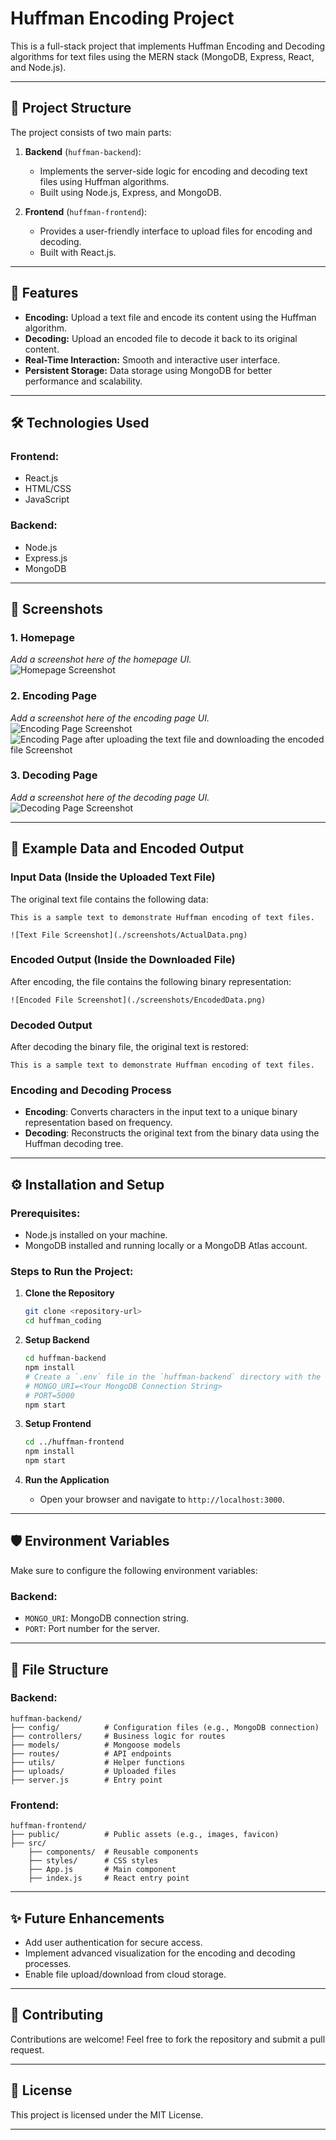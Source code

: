 # Huffman Encoding Project

This is a full-stack project that implements Huffman Encoding and Decoding algorithms for text files using the MERN stack (MongoDB, Express, React, and Node.js).

---

## 📂 Project Structure

The project consists of two main parts:

1. **Backend** (`huffman-backend`):  
   - Implements the server-side logic for encoding and decoding text files using Huffman algorithms.
   - Built using Node.js, Express, and MongoDB.

2. **Frontend** (`huffman-frontend`):  
   - Provides a user-friendly interface to upload files for encoding and decoding.
   - Built with React.js.

---

## 🚀 Features

- **Encoding:** Upload a text file and encode its content using the Huffman algorithm.
- **Decoding:** Upload an encoded file to decode it back to its original content.
- **Real-Time Interaction:** Smooth and interactive user interface.
- **Persistent Storage:** Data storage using MongoDB for better performance and scalability.

---

## 🛠️ Technologies Used

### Frontend:
- React.js
- HTML/CSS
- JavaScript

### Backend:
- Node.js
- Express.js
- MongoDB

---

## 📸 Screenshots

### 1. **Homepage**
*Add a screenshot here of the homepage UI.*  
![Homepage Screenshot](./screenshots/HomePage.png)

### 2. **Encoding Page**
*Add a screenshot here of the encoding page UI.*  
![Encoding Page Screenshot](./screenshots/EncodingPage.png)
![Encoding Page after uploading the text file and downloading the encoded file Screenshot](./screenshots/EncodingPage2.png)

### 3. **Decoding Page**
*Add a screenshot here of the decoding page UI.*  
![Decoding Page Screenshot](./screenshots/DecodingPage.png)

---

## 📄 Example Data and Encoded Output

### Input Data (Inside the Uploaded Text File)
The original text file contains the following data:  
```
This is a sample text to demonstrate Huffman encoding of text files. 

![Text File Screenshot](./screenshots/ActualData.png)

```

### Encoded Output (Inside the Downloaded File)
After encoding, the file contains the following binary representation:  
```
![Encoded File Screenshot](./screenshots/EncodedData.png)

```

### Decoded Output
After decoding the binary file, the original text is restored:  
```
This is a sample text to demonstrate Huffman encoding of text files.
```

### Encoding and Decoding Process
- **Encoding**: Converts characters in the input text to a unique binary representation based on frequency.
- **Decoding**: Reconstructs the original text from the binary data using the Huffman decoding tree.

---

## ⚙️ Installation and Setup

### Prerequisites:
- Node.js installed on your machine.
- MongoDB installed and running locally or a MongoDB Atlas account.

### Steps to Run the Project:

1. **Clone the Repository**
   ```bash
   git clone <repository-url>
   cd huffman_coding
   ```

2. **Setup Backend**
   ```bash
   cd huffman-backend
   npm install
   # Create a `.env` file in the `huffman-backend` directory with the following variables:
   # MONGO_URI=<Your MongoDB Connection String>
   # PORT=5000
   npm start
   ```

3. **Setup Frontend**
   ```bash
   cd ../huffman-frontend
   npm install
   npm start
   ```

4. **Run the Application**
   - Open your browser and navigate to `http://localhost:3000`.

---

## 🛡️ Environment Variables

Make sure to configure the following environment variables:

### Backend:
- `MONGO_URI`: MongoDB connection string.
- `PORT`: Port number for the server.

---

## 📂 File Structure

### Backend:
```
huffman-backend/
├── config/          # Configuration files (e.g., MongoDB connection)
├── controllers/     # Business logic for routes
├── models/          # Mongoose models
├── routes/          # API endpoints
├── utils/           # Helper functions
├── uploads/         # Uploaded files
├── server.js        # Entry point
```

### Frontend:
```
huffman-frontend/
├── public/          # Public assets (e.g., images, favicon)
├── src/
    ├── components/  # Reusable components
    ├── styles/      # CSS styles
    ├── App.js       # Main component
    ├── index.js     # React entry point
```

---

## ✨ Future Enhancements

- Add user authentication for secure access.
- Implement advanced visualization for the encoding and decoding processes.
- Enable file upload/download from cloud storage.

---

## 🤝 Contributing

Contributions are welcome! Feel free to fork the repository and submit a pull request.

---

## 📄 License

This project is licensed under the MIT License.

---

